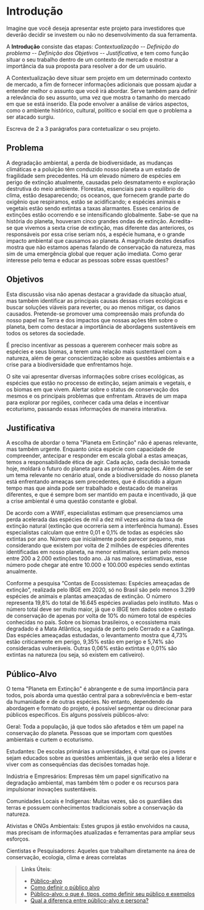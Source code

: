 # Introdução

Imagine que você deseja apresentar este projeto para investidores que deverão decidir se investem ou não no desenvolvimento da sua ferramenta.

A **Introdução** consiste das etapas: *Contextualização -- Definição do problema -- Definição dos Objetivos -- Justificativa*, e tem como função situar o seu trabalho dentro de um contexto de mercado e mostrar a importância da sua proposta para resolver a dor de um usuário.


A Contextualização deve situar sem projeto em um determinado contexto de mercado, a fim de fornecer informações adicionais que possam ajudar a entender melhor o assunto que você irá abordar. Serve também para definir a relevância do seu assunto, uma vez que mostra o tamanho do mercado em que se está inserido. Ela pode envolver a análise de vários aspectos, como o ambiente histórico, cultural, político e social em que o problema a ser atacado surgiu.

Escreva de 2 a 3 parágrafos para contetualizar o seu projeto.

## Problema

A degradação ambiental, a perda de biodiversidade, as mudanças climáticas e a poluição têm conduzido nosso planeta a um estado de fragilidade sem precedentes. Há um elevado número de espécies em perigo de extinção atualmente, causadas pelo desmatamento e exploração destrutiva do meio ambiente. Florestas, essenciais para o equilíbrio do clima, estão desaparecendo; os oceanos, que fornecem grande parte do oxigênio que respiramos, estão se acidificando; e espécies animais e vegetais estão sendo extintas a taxas alarmantes.
Esses cenários de extinções estão ocorrendo e se intensificando globalmente. Sabe-se que na história do planeta, houveram cinco grandes ondas de extinção. Acredita-se que vivemos a sexta crise de extinção, mas diferente das anteriores, os responsáveis por essa crise seriam nós, a espécie humana, e o grande impacto ambiental que causamos ao planeta.
A magnitude destes desafios mostra que não estamos apenas falando de conservação da natureza, mas sim de uma emergência global que requer ação imediata.
Como gerar interesse pelo tema e educar as pessoas sobre essas questões?

## Objetivos

Esta discussão visa não apenas destacar a gravidade da situação atual, mas também identificar as principais causas dessas crises ecológicas e buscar soluções viáveis para reverter, ou ao menos mitigar, os danos causados. Pretende-se promover uma compreensão mais profunda do nosso papel na Terra e dos impactos que nossas ações têm sobre o planeta, bem como destacar a importância de abordagens sustentáveis em todos os setores da sociedade.

É preciso incentivar as pessoas a quererem conhecer mais sobre as espécies e seus biomas, a terem uma relação mais sustentável com a natureza, além de gerar conscientização sobre as questões ambientais e a crise para a biodiversidade que enfrentamos hoje.

O site vai apresentar diversas informações sobre crises ecológicas, as espécies que estão no processo de extinção, sejam animais e vegetais, e os biomas em que vivem. Alertar sobre o status de conservação dos mesmos e os principais problemas que enfrentam. 
Através de um mapa para explorar por regiões, conhecer cada uma delas e incentivar ecoturismo, passando essas informações de maneira interativa.

## Justificativa

A escolha de abordar o tema "Planeta em Extinção" não é apenas relevante, mas também urgente. Enquanto única espécie com capacidade de compreender, antecipar e responder em escala global a estas ameaças, temos a responsabilidade ética de agir. Cada ação, cada decisão tomada hoje, moldará o futuro do planeta para as próximas gerações. Além de ser um tema relevante no cenário atual, onde a biodiversidade do nosso planeta está enfrentando ameaças sem precedentes, que é discutido a algum tempo mas que ainda pode ser trabalhado e destacado de maneiras diferentes, e que é sempre bom ser mantido em pauta e incentivado, já que a crise ambiental é uma questão constante e global. 

De acordo com a WWF, especialistas estimam que presenciamos uma perda acelerada das espécies de mil a dez mil vezes acima da taxa de extinção natural (extinção que ocorreria sem a interferência humana).
Esses especialistas calculam que entre 0,01 e 0,1% de todas as espécies são extintas por ano. Número que inicialmente pode parecer pequeno, mas considerando que existem por volta de 2 milhões de espécies diferentes identificadas em nosso planeta, na menor estimativa, seriam pelo menos entre 200 a 2.000 extinções todo ano. Já nas maiores estimativas, esse número pode chegar até entre 10.000 e 100.000 espécies sendo extintas anualmente.

Conforme a pesquisa “Contas de Ecossistemas: Espécies ameaçadas de extinção”, realizada pelo IBGE em 2020, só no Brasil são pelo menos 3.299 espécies de animais e plantas ameaçadas de extinção. 
O número representa 19,8% do total de 16.645 espécies avaliadas pelo instituto. Mas o número total deve ser muito maior, já que o IBGE tem dados sobre o estado de conservação de apenas por volta de 10% do número total de espécies conhecidas no país.
Sobre os biomas brasileiros, o ecossistema mais degradado é a Mata Atlântica, seguida de perto pelo Cerrado e a Caatinga.
Das espécies ameaçadas estudadas, o levantamento mostra que 4,73% estão criticamente em perigo, 9,35% estão em perigo e 5,74% são consideradas vulneráveis. Outras 0,06% estão extintas e 0,01% são extintas na natureza (ou seja, só existem em cativeiro).

## Público-Alvo

O tema "Planeta em Extinção" é abrangente e de suma importância para todos, pois aborda uma questão central para a sobrevivência e bem-estar da humanidade e de outras espécies. No entanto, dependendo da abordagem e formato do projeto, é possível segmentar ou direcionar para públicos específicos. Eis alguns possíveis públicos-alvo:

Geral: Toda a população, já que todos são afetados e têm um papel na conservação do planeta. Pessoas que se importam com questões ambientais e curtem o ecoturismo. 

Estudantes: De escolas primárias a universidades, é vital que os jovens sejam educados sobre as questões ambientais, já que serão eles a liderar e viver com as consequências das decisões tomadas hoje.

Indústria e Empresários: Empresas têm um papel significativo na degradação ambiental, mas também têm o poder e os recursos para impulsionar inovações sustentáveis.

Comunidades Locais e Indígenas: Muitas vezes, são os guardiães das terras e possuem conhecimentos tradicionais sobre a conservação da natureza.

Ativistas e ONGs Ambientais: Estes grupos já estão envolvidos na causa, mas precisam de informações atualizadas e ferramentas para ampliar seus esforços.

Cientistas e Pesquisadores: Aqueles que trabalham diretamente na área de conservação, ecologia, clima e áreas correlatas


> **Links Úteis**:
> - [Público-alvo](https://blog.hotmart.com/pt-br/publico-alvo/)
> - [Como definir o público alvo](https://exame.com/pme/5-dicas-essenciais-para-definir-o-publico-alvo-do-seu-negocio/)
> - [Público-alvo: o que é, tipos, como definir seu público e exemplos](https://klickpages.com.br/blog/publico-alvo-o-que-e/)
> - [Qual a diferença entre público-alvo e persona?](https://rockcontent.com/blog/diferenca-publico-alvo-e-persona/)

